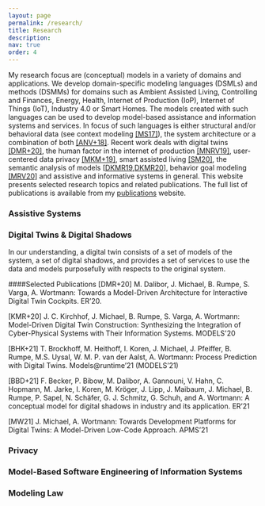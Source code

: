 ```yaml
---
layout: page
permalink: /research/
title: Research
description: 
nav: true
order: 4
---
```


My research focus are (conceptual) models in a variety of domains and applications. 
We develop domain-specific modeling languages (DSMLs) and methods (DSMMs) for 
domains such as Ambient Assisted Living, Controlling and Finances, Energy, Health, 
Internet of Production (IoP), Internet of Things (IoT), Industry 4.0 or Smart Homes. 
The models created with such languages can be used to develop model-based assistance 
and information systems and services. In focus of such languages is either structural 
and/or behavioral data (see context modeling 
[[MS17]](http://ceur-ws.org/Vol-1979/paper-22.pdf)), 
the system architecture or a combination of both 
[[ANV+18]](https://www.se-rwth.de/publications/Model-Based-Generation-of-Enterprise-Information-Systems.pdf). 
Recent work deals with digital twins [[DMR+20]](http://www.se-rwth.de/publications/Towards-a-Model-Driven-Architecture-for-Interactive-Digital-Twin-Cockpits.pdf), 
the human factor in the internet of production [[MNRV19]](https://www.se-rwth.de/publications/Towards-Privacy-Preserving-IoT-Systems-Using-Model-Driven-Engineering.pdf), 
user-centered data privacy [[MKM+19]](https://www.se-rwth.de/publications/User-Centered-and-Privacy-Driven-Process-Mining-System-Design-for-IoT.pdf), 
smart assisted living [[SM20]](https://www.se-rwth.de/publications/Using-Semantic-Markup-to-Boost-Context-Awareness-for-Assistive-Systems.pdf), 
the semantic analysis of models [[DKMR19](https://www.se-rwth.de/publications/Semantic-Evolution-Analysis-of-Feature-Models.pdf),[DKMR20](https://www.se-rwth.de/publications/Pre-Study-on-the-Usefulness-of-Difference-Operators-for-Modeling-Languages-in-Software-Development.pdf)], 
behavior goal modeling [[MRV20]](https://www.se-rwth.de/publications/Human-Behavior-Goals-and-Model-Driven-Software-Engineering-for-Assistive-Systems.pdf) 
and assistive and informative systems in general.
This website presents selected research topics and related publications.
The full list of publications is available from my [publications](../publications) website.

### Assistive Systems


### Digital Twins & Digital Shadows
In our understanding, a digital twin consists of a set of models of the system, 
a set of digital shadows, and provides a set of services to use the data and models 
purposefully with respects to the original system.

####Selected Publications
\[DMR+20] M. Dalibor, J. Michael, B. Rumpe, S. Varga, A. Wortmann: 
Towards a Model-Driven Architecture for Interactive Digital Twin Cockpits. ER’20. 

\[KMR+20] J. C. Kirchhof, J. Michael, B. Rumpe, S. Varga, A. Wortmann: 
Model-Driven Digital Twin Construction: Synthesizing the Integration of Cyber-Physical Systems with Their Information Systems. MODELS'20

\[BHK+21] T. Brockhoff, M. Heithoff, I. Koren, J. Michael, J. Pfeiffer, B. Rumpe, M.S. Uysal, 
W. M. P. van der Aalst, A. Wortmann: Process Prediction with Digital Twins. Models@runtime’21 (MODELS’21)

\[BBD+21] F. Becker, P. Bibow, M. Dalibor, A. Gannouni, V. Hahn, C. Hopmann, M. Jarke, I. Koren, M. Kröger, 
J. Lipp, J. Maibaum, J. Michael, B. Rumpe, P. Sapel, N. Schäfer, G. J. Schmitz, G. Schuh, and A. Wortmann: 
A conceptual model for digital shadows in industry and its application. ER’21

\[MW21] J. Michael, A. Wortmann: 
Towards Development Platforms for Digital Twins: A Model-Driven Low-Code Approach. APMS’21


### Privacy


### Model-Based Software Engineering of Information Systems


### Modeling Law

